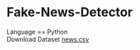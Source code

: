 # Fake-News-Detector
Language == Python
<br>
Download Dataset [news.csv](https://spaces.hightail.com/space/eWaDbkNZnJ)
